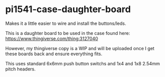 # pi1541-case-daughter-board
Makes it a little easier to wire and install the buttons/leds.

This is a daughter board to be used in the case found here:
https://www.thingiverse.com/thing:3127040

However, my thingiverse copy is a WIP and will be uploaded once I get these boards back and ensure everything fits.

This uses standard 6x6mm push button switchs and 1x4 and 1x8 2.54mm pitch headers.
